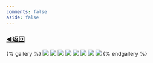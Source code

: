 ```yaml
---
comments: false
aside: false
---
```

### [◀️返回](/photo/)
{% gallery %}
![](https://qiaoyihe-1314215665.cos.ap-guangzhou.myqcloud.com/xc/gd/1.webp)
![](https://qiaoyihe-1314215665.cos.ap-guangzhou.myqcloud.com/xc/gd/2.webp)
![](https://qiaoyihe-1314215665.cos.ap-guangzhou.myqcloud.com/xc/gd/3.webp)
![](https://qiaoyihe-1314215665.cos.ap-guangzhou.myqcloud.com/xc/gd/4.webp)
![](https://qiaoyihe-1314215665.cos.ap-guangzhou.myqcloud.com/xc/gd/5.webp)
![](https://qiaoyihe-1314215665.cos.ap-guangzhou.myqcloud.com/xc/gd/6.webp)
![](https://qiaoyihe-1314215665.cos.ap-guangzhou.myqcloud.com/xc/gd/7.webp)
![](https://qiaoyihe-1314215665.cos.ap-guangzhou.myqcloud.com/xc/gd/8.webp)
{% endgallery %}
